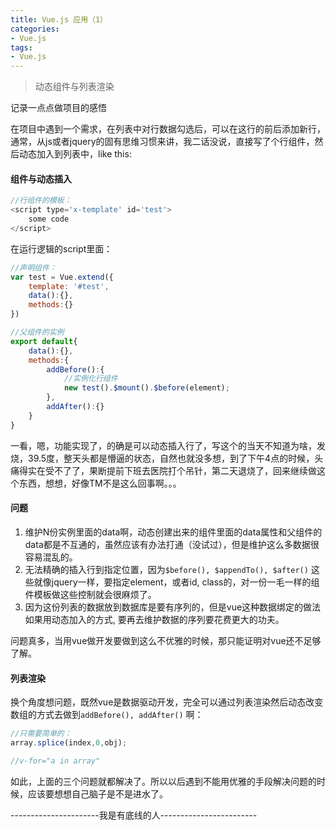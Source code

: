```yaml
---
title: Vue.js 应用（1）
categories:
- Vue.js
tags:
- Vue.js
---
```

> 动态组件与列表渲染

<!-- more -->
记录一点点做项目的感悟

在项目中遇到一个需求，在列表中对行数据勾选后，可以在这行的前后添加新行，通常，从js或者jquery的固有思维习惯来讲，我二话没说，直接写了个行组件，然后动态加入到列表中，like this:
#### 组件与动态插入
``` javascript
//行组件的模板：
<script type='x-template' id='test'>
	some code
</script>
```
在运行逻辑的script里面：
``` javascript
//声明组件：
var test = Vue.extend({
	template: '#test',
	data():{},
	methods:{}
})

//父组件的实例
export default{
	data():{},
	methods:{
		addBefore():{
			//实例化行组件
			new test().$mount().$before(element);
		},
		addAfter():{}
	}
}
```
一看，嗯，功能实现了，的确是可以动态插入行了，写这个的当天不知道为啥，发烧，39.5度，整天头都是懵逼的状态，自然也就没多想，到了下午4点的时候，头痛得实在受不了了，果断提前下班去医院打个吊针，第二天退烧了，回来继续做这个东西，想想，好像TM不是这么回事啊。。。
#### 问题
1. 维护N份实例里面的data啊，动态创建出来的组件里面的data属性和父组件的data都是不互通的，虽然应该有办法打通（没试过），但是维护这么多数据很容易混乱的。
2. 无法精确的插入行到指定位置，因为`$before(), $appendTo(), $after()` 这些就像jquery一样，要指定element，或者id, class的，对一份一毛一样的组件模板做这些控制就会很麻烦了。
3. 因为这份列表的数据放到数据库是要有序列的，但是vue这种数据绑定的做法如果用动态加入的方式, 要再去维护数据的序列要花费更大的功夫。

问题真多，当用vue做开发要做到这么不优雅的时候，那只能证明对vue还不足够了解。

#### 列表渲染
换个角度想问题，既然vue是数据驱动开发，完全可以通过列表渲染然后动态改变数组的方式去做到`addBefore(), addAfter()` 啊：
``` javascript
//只需要简单的：
array.splice(index,0,obj);

//v-for="a in array"
```
如此，上面的三个问题就都解决了。所以以后遇到不能用优雅的手段解决问题的时候，应该要想想自己脑子是不是进水了。


----------------------我是有底线的人------------------------